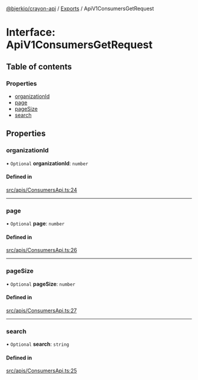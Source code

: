 [@bjerkio/crayon-api](../README.md) / [Exports](../modules.md) / ApiV1ConsumersGetRequest

# Interface: ApiV1ConsumersGetRequest

## Table of contents

### Properties

- [organizationId](ApiV1ConsumersGetRequest.md#organizationid)
- [page](ApiV1ConsumersGetRequest.md#page)
- [pageSize](ApiV1ConsumersGetRequest.md#pagesize)
- [search](ApiV1ConsumersGetRequest.md#search)

## Properties

### organizationId

• `Optional` **organizationId**: `number`

#### Defined in

[src/apis/ConsumersApi.ts:24](https://github.com/bjerkio/crayon-api-js/blob/22cd66d/src/apis/ConsumersApi.ts#L24)

___

### page

• `Optional` **page**: `number`

#### Defined in

[src/apis/ConsumersApi.ts:26](https://github.com/bjerkio/crayon-api-js/blob/22cd66d/src/apis/ConsumersApi.ts#L26)

___

### pageSize

• `Optional` **pageSize**: `number`

#### Defined in

[src/apis/ConsumersApi.ts:27](https://github.com/bjerkio/crayon-api-js/blob/22cd66d/src/apis/ConsumersApi.ts#L27)

___

### search

• `Optional` **search**: `string`

#### Defined in

[src/apis/ConsumersApi.ts:25](https://github.com/bjerkio/crayon-api-js/blob/22cd66d/src/apis/ConsumersApi.ts#L25)

